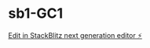 # sb1-GC1

[Edit in StackBlitz next generation editor ⚡️](https://stackblitz.com/~/github.com/7forGC/sb1-GC1)
